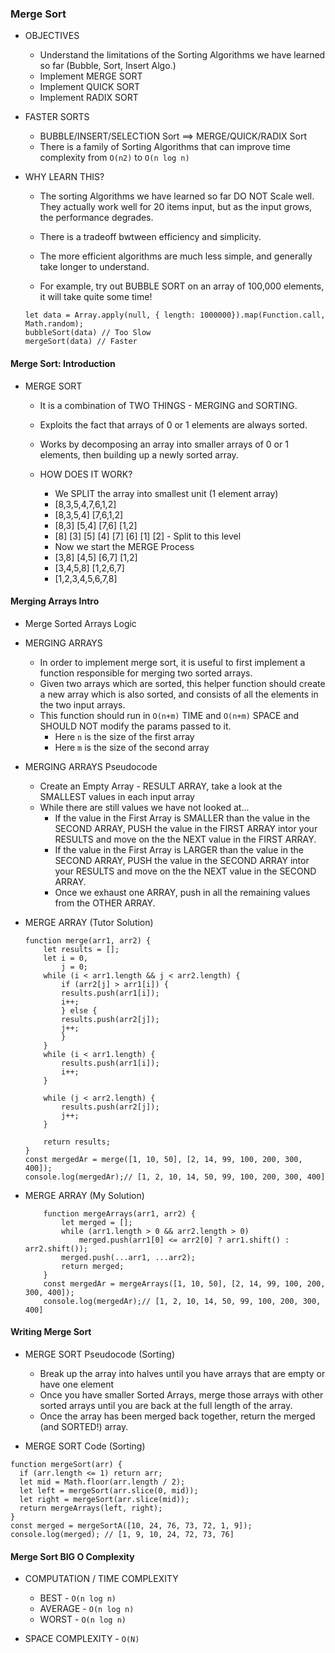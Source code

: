 ### Merge Sort

- OBJECTIVES

  - Understand the limitations of the Sorting Algorithms we have learned so far (Bubble, Sort, Insert Algo.)
  - Implement MERGE SORT
  - Implement QUICK SORT
  - Implement RADIX SORT

- FASTER SORTS

  - BUBBLE/INSERT/SELECTION Sort ==> MERGE/QUICK/RADIX Sort
  - There is a family of Sorting Algorithms that can improve time complexity from `O(n2)` to `O(n log n)`

- WHY LEARN THIS?

  - The sorting Algorithms we have learned so far DO NOT Scale well. They actually work
    well for 20 items input, but as the input grows, the performance degrades.
  - There is a tradeoff bwtween efficiency and simplicity.
  - The more efficient algorithms are much less simple, and generally take longer to understand.

  - For example, try out BUBBLE SORT on an array of 100,000 elements, it will take quite some time!

  ```
  let data = Array.apply(null, { length: 1000000}).map(Function.call, Math.random);
  bubbleSort(data) // Too Slow
  mergeSort(data) // Faster
  ```

#### Merge Sort: Introduction

- MERGE SORT

  - It is a combination of TWO THINGS - MERGING and SORTING.
  - Exploits the fact that arrays of 0 or 1 elements are always sorted.
  - Works by decomposing an array into smaller arrays of 0 or 1 elements, then building up a newly
    sorted array.

  - HOW DOES IT WORK?

    - We SPLIT the array into smallest unit (1 element array)
    - [8,3,5,4,7,6,1,2]
    - [8,3,5,4] [7,6,1,2]
    - [8,3] [5,4] [7,6] [1,2]
    - [8] [3] [5] [4] [7] [6] [1] [2] - Split to this level
    - Now we start the MERGE Process
    - [3,8] [4,5] [6,7] [1,2]
    - [3,4,5,8] [1,2,6,7]
    - [1,2,3,4,5,6,7,8]

#### Merging Arrays Intro

- Merge Sorted Arrays Logic

- MERGING ARRAYS

  - In order to implement merge sort, it is useful to first implement a function responsible
    for merging two sorted arrays.
  - Given two arrays which are sorted, this helper function should create a new array which is also sorted,
    and consists of all the elements in the two input arrays.
  - This function should run in `O(n+m)` TIME and `O(n+m)` SPACE and SHOULD NOT modify the params passed to it.
    - Here `n` is the size of the first array
    - Here `m` is the size of the second array

- MERGING ARRAYS Pseudocode

  - Create an Empty Array - RESULT ARRAY, take a look at the SMALLEST values in each input array
  - While there are still values we have not looked at...
    - If the value in the First Array is SMALLER than the value in the SECOND ARRAY, PUSH the value
      in the FIRST ARRAY intor your RESULTS and move on the the NEXT value in the FIRST ARRAY.
    - If the value in the First Array is LARGER than the value in the SECOND ARRAY, PUSH the value
      in the SECOND ARRAY intor your RESULTS and move on the the NEXT value in the SECOND ARRAY.
    - Once we exhaust one ARRAY, push in all the remaining values from the OTHER ARRAY.

- MERGE ARRAY (Tutor Solution)

  ```
  function merge(arr1, arr2) {
      let results = [];
      let i = 0,
          j = 0;
      while (i < arr1.length && j < arr2.length) {
          if (arr2[j] > arr1[i]) {
          results.push(arr1[i]);
          i++;
          } else {
          results.push(arr2[j]);
          j++;
          }
      }
      while (i < arr1.length) {
          results.push(arr1[i]);
          i++;
      }

      while (j < arr2.length) {
          results.push(arr2[j]);
          j++;
      }

      return results;
  }
  const mergedAr = merge([1, 10, 50], [2, 14, 99, 100, 200, 300, 400]);
  console.log(mergedAr);// [1, 2, 10, 14, 50, 99, 100, 200, 300, 400]

  ```

- MERGE ARRAY (My Solution)

  ```
      function mergeArrays(arr1, arr2) {
          let merged = [];
          while (arr1.length > 0 && arr2.length > 0)
              merged.push(arr1[0] <= arr2[0] ? arr1.shift() : arr2.shift());
          merged.push(...arr1, ...arr2);
          return merged;
      }
      const mergedAr = mergeArrays([1, 10, 50], [2, 14, 99, 100, 200, 300, 400]);
      console.log(mergedAr);// [1, 2, 10, 14, 50, 99, 100, 200, 300, 400]
  ```

#### Writing Merge Sort

- MERGE SORT Pseudocode (Sorting)

  - Break up the array into halves until you have arrays that are empty or have one element
  - Once you have smaller Sorted Arrays, merge those arrays with other sorted arrays until you are
    back at the full length of the array.
  - Once the array has been merged back together, return the merged (and SORTED!) array.

- MERGE SORT Code (Sorting)

```
function mergeSort(arr) {
  if (arr.length <= 1) return arr;
  let mid = Math.floor(arr.length / 2);
  let left = mergeSort(arr.slice(0, mid));
  let right = mergeSort(arr.slice(mid));
  return mergeArrays(left, right);
}
const merged = mergeSortA([10, 24, 76, 73, 72, 1, 9]);
console.log(merged); // [1, 9, 10, 24, 72, 73, 76]
```

#### Merge Sort BIG O Complexity

- COMPUTATION / TIME COMPLEXITY

  - BEST - `O(n log n)`
  - AVERAGE - `O(n log n)`
  - WORST - `O(n log n)`

- SPACE COMPLEXITY - `O(N)`
